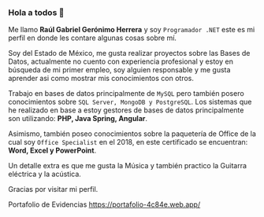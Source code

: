 ### Hola a todos 👋
Me llamo **Raúl Gabriel Gerónimo Herrera** y soy `Programador .NET` este es mi perfil en donde les contare algunas cosas sobre mí.

Soy del Estado de México, me gusta realizar proyectos sobre las Bases de Datos, actualmente no cuento con experiencia profesional y estoy en búsqueda de mi primer empleo, soy alguien responsable y me gusta aprender asi como mostrar mis conocimientos con otros.

Trabajo en bases de datos principalmente de `MySQL` pero también posero conocimientos sobre `SQL Server, MongoDB y PostgreSQL`. Los sistemas que he realizado en base a estoy gestores de bases de datos principalmente son utilizando: **PHP, Java Spring, Angular**.

Asimismo, también poseo conocimientos sobre la paquetería de Office de la cual soy `Office Specialist` en el 2018, en este certificado se encuentran: **Word, Excel y PowerPoint**.

Un detalle extra es que me gusta la Música y también practico la Guitarra eléctrica y la acústica.

Gracias por visitar mi perfil.

Portafolio de Evidencias
https://portafolio-4c84e.web.app/
